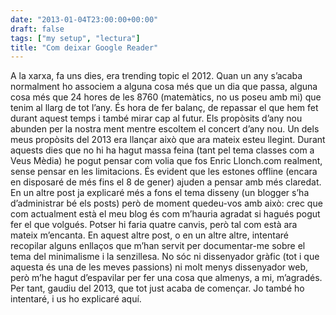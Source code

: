```yaml
---
date: "2013-01-04T23:00:00+00:00"
draft: false
tags: ["my setup", "lectura"]
title: "Com deixar Google Reader"
---
```

A la xarxa, fa uns dies, era trending topic el 2012. Quan un any s’acaba normalment ho associem a alguna cosa més que un dia que passa, alguna cosa més que 24 hores de les 8760 (matemàtics, no us poseu amb mi) que tenim al llarg de tot l’any. És hora de fer balanç, de repassar el que hem fet durant aquest temps i també mirar cap al futur. Els propòsits d’any nou abunden per la nostra ment mentre escoltem el concert d’any nou. Un dels meus propòsits del 2013 era llançar això que ara mateix esteu llegint. Durant aquests dies que no hi ha hagut massa feina (tant pel tema classes com a Veus Mèdia) he pogut pensar com volia que fos Enric Llonch.com realment, sense pensar en les limitacions. És evident que les estones offline (encara en disposaré de més fins el 8 de gener) ajuden a pensar amb més claredat. En un altre post ja explicaré més a fons el tema disseny (un blogger s’ha d’administrar bé els posts) però de moment quedeu-vos amb això: crec que com actualment està el meu blog és com m’hauria agradat si hagués pogut fer el que volgués. Potser hi faria quatre canvis, però tal com està ara mateix m’encanta. En aquest altre post, o en un altre altre, intentaré recopilar alguns enllaços que m’han servit per documentar-me sobre el tema del minimalisme i la senzillesa. No sóc ni dissenyador gràfic (tot i que aquesta és una de les meves passions) ni molt menys dissenyador web, però m’he hagut d’espavilar per fer una cosa que almenys, a mi, m’agradés. Per tant, gaudiu del 2013, que tot just acaba de començar. Jo també ho intentaré, i us ho explicaré aquí.